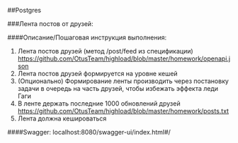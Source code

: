 ##Postgres

###Лента постов от друзей:

####Описание/Пошаговая инструкция выполнения:
1. Лента постов друзей (метод /post/feed из спецификации) https://github.com/OtusTeam/highload/blob/master/homework/openapi.json
2. Лента постов друзей формируется на уровне кешей
3. (Опционально) Формирование ленты производить через постановку задачи в очередь на часть друзей, чтобы избежать эффекта леди Гаги 
4. В ленте держать последние 1000 обновлений друзей https://github.com/OtusTeam/highload/blob/master/homework/posts.txt
5. Лента должна кешироваться

####Swagger:
localhost:8080/swagger-ui/index.html#/